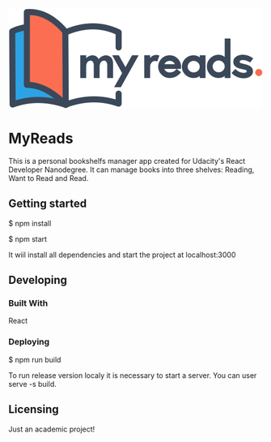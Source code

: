 ![Logo of the project](./src/icons/myreads-logo.svg)

# MyReads

This is a personal bookshelfs manager app created for Udacity's React Developer Nanodegree.
It can manage books into three shelves: Reading, Want to Read and Read.

## Getting started

$ npm install

$ npm start

It wiil install all dependencies and start the project at localhost:3000

## Developing

### Built With

React

### Deploying

$ npm run build

To run release version localy it is necessary to start a server. You can user serve -s build.

## Licensing

Just an academic project!